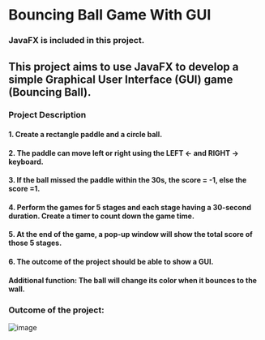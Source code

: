 # Bouncing Ball Game With GUI 
### JavaFX is included in this project.
## This project aims to use JavaFX to develop a simple Graphical User Interface (GUI) game (Bouncing Ball).
### Project Description
#### 1. Create a rectangle paddle and a circle ball.
#### 2. The paddle can move left or right using the LEFT <- and RIGHT -> keyboard.
#### 3. If the ball missed the paddle within the 30s, the score = -1, else the score =1. 
#### 4. Perform the games for 5 stages and each stage having a 30-second duration. Create a timer to count down the game time.
#### 5. At the end of the game, a pop-up window will show the total score of those 5 stages.
#### 6. The outcome of the project should be able to show a GUI.
#### Additional function: The ball will change its color when it bounces to the wall.
### Outcome of the project:

![image](https://github.com/lkmllemon/BouncingBallGameWithGUI_Y2S2/assets/76756859/80f0b162-e487-4426-bef4-b11f27a11513)

